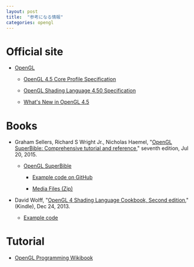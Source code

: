```yaml
---
layout: post
title:  "参考になる情報"
categories: opengl
---
```



# Official site

- [OpenGL](http://www.opengl.org/)

    - [OpenGL 4.5 Core Profile Specification](http://www.opengl.org/registry/doc/glspec45.core.pdf)

    - [OpenGL Shading Language 4.50 Specification](http://www.opengl.org/registry/doc/GLSLangSpec.4.50.pdf)

    - [What's New in OpenGL 4.5](https://www.opengl.org/documentation/current_version/)

# Books

-  Graham Sellers, Richard S Wright Jr., Nicholas Haemel, "[OpenGL SuperBible: Comprehensive tutorial and reference](https://www.amazon.com/dp/B01248FA0U)," seventh edition, Jul 20, 2015.

    - [OpenGL SuperBible](http://www.openglsuperbible.com)

        - [Example code on GitHub](https://github.com/openglsuperbible/sb7code)

        - [Media Files (Zip)](http://openglsuperbible.com/files/superbible7-media.zip)

- David Wolff, "[OpenGL 4 Shading Language Cookbook, Second edition](https://www.amazon.com/dp/1782167021)," (Kindle), Dec 24, 2013.

    - [Example code](https://github.com/daw42/glslcookbook)

# Tutorial

- [OpenGL Programming Wikibook](https://en.wikibooks.org/wiki/OpenGL_Programming)
